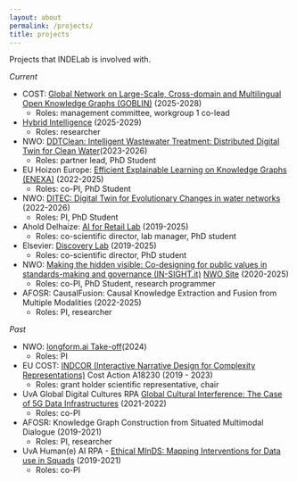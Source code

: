 ```yaml
---
layout: about
permalink: /projects/
title: projects
---
```


Projects that INDELab is involved with. 

_Current_
* COST: [Global Network on Large-Scale, Cross-domain and Multilingual Open Knowledge Graphs (GOBLIN)](https://www.cost.eu/actions/CA23147/) (2025-2028)
    * Roles: management committee, workgroup 1 co-lead
* [Hybrid Intelligence](https://www.hybrid-intelligence-centre.nl/) (2025-2029)
    * Roles: researcher
* NWO: [DDTClean: Intelligent Wastewater Treatment: Distributed Digital Twin for Clean Water](https://www.uva.nl/en/shared-content/subsites/informatics-institute/en/news/2023/11/nwo-cas-green-water-processes-grant-for-victoria-degeler.html)(2023-2026)
    * Roles: partner lead, PhD Student
* EU Hoizon Europe: [Efficient Explainable Learning on Knowledge Graphs (ENEXA)](http://enexa.eu) (2022-2025)
    * Roles: co-PI, PhD Student
* NWO: [DITEC: Digital Twin for Evolutionary Changes in water networks](https://www.nwo.nl/en/projects/19454) (2022-2026)
    * Roles: PI, PhD Student
* Ahold Delhaize: [AI for Retail Lab](https://icai.ai/airlab/) (2019-2025)
    * Roles: co-scientific director, lab manager, PhD student
* Elsevier: [Discovery Lab](https://discoverylab.ai) (2019-2025) 
    * Roles: co-scientific director, PhD student
* NWO: [Making the hidden visible: Co-designing for public values in standards-making and governance (IN-SIGHT.it)](https://in-sight.it) [NWO Site](https://www.nwo-mvi.nl/project/making-hidden-visible-co-designing-public-values-standards-making-and-governance) (2020-2025)
    * Roles: co-PI, PhD Student, research programmer
* AFOSR: CausalFusion: Causal Knowledge Extraction and Fusion from Multiple Modalities (2022-2025)
    * Roles: PI, researcher


_Past_

* NWO: [longform.ai Take-off](https://www.nwo.nl/en/projects/20872)(2024)
    * Roles: PI
* EU COST: [INDCOR (Interactive Narrative Design for Complexity Representations)](https://indcor.eu) Cost Action A18230 (2019 - 2023)
    * Roles: grant holder scientific representative, chair
* UvA Global Digital Cultures RPA [Global Cultural Interference: The Case of 5G Data Infrastructures](https://globaldigitalcultures.uva.nl/projects/maxigas.html) (2021-2022)
    * Roles: co-PI
* AFOSR: Knowledge Graph Construction from Situated Multimodal Dialogue (2019-2021)
    * Roles: PI, researcher
* UvA Human(e) AI RPA - [Ethical MInDS: Mapping Interventions for Data use in Squads](https://humane-ai.nl/launch-event/ethical-minds/) (2019-2021)
    * Roles: co-PI 